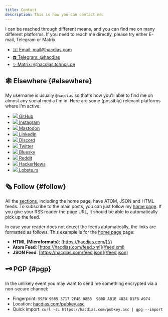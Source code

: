 ```yaml
---
title: Contact
description: This is how you can contact me.
---
```


I can be reached through different means, and you can find me on many different platforms. If you need to reach me directly, please try either E-mail, Telegram or Matrix.

<!--more-->

<div class='terms grid bold'>

- [✉️ Email: mail@hacdias.com](mailto:mail@hacdias.com)
- [☎️ Telegram: @hacdias](https://t.me/hacdias)
- [✨ Matrix: @hacdias:tchncs.de](https://matrix.to/#/@hacdias:tchncs.de)

</div>

## 🕸 Elsewhere {#elsewhere}

My username is usually `@hacdias` so that's how you'll able to find me on almost any social media I'm in. Here are some (possibly) relevant platforms where I'm active:

<div class='terms grid bold'>

- [<img src="https://www.google.com/s2/favicons?domain=github.com&sz=32" class="icon"> GitHub](https://github.com/hacdias)
- [<img src="https://www.google.com/s2/favicons?domain=instagram.com&sz=32" class="icon"> Instagram](https://instagram.com/hacdias)
- [<img src="https://www.google.com/s2/favicons?domain=fosstodon.org&sz=32" class="icon"> Mastodon](https://fosstodon.org/@hacdias)
- [<img src="https://www.google.com/s2/favicons?domain=linkedin.com&sz=32" class="icon"> LinkedIn](https://linkedin.com/in/hacdias)
- [<img src="https://www.google.com/s2/favicons?domain=discord.com&sz=32" class="icon"> Discord](https://discord.com/users/hacdias)
- [<img src="https://www.google.com/s2/favicons?domain=twitter.com&sz=32" class="icon"> Twitter](https://twitter.com/hacdias)
- [<img src="https://www.google.com/s2/favicons?domain=bsky.app&sz=32" class="icon"> Bluesky](https://bsky.app/profile/hacdias.com)
- [<img src="https://www.google.com/s2/favicons?domain=reddit.com&sz=32" class="icon"> Reddit](https://reddit.com/u/hacdias)
- [<img src="https://www.google.com/s2/favicons?domain=hackernews.com&sz=32" class="icon"> HackerNews](https://news.ycombinator.com/user?id=hacdias)
- [<img src="https://www.google.com/s2/favicons?domain=lobste.rs&sz=32" class="icon"> Lobste.rs](https://lobste.rs/u/hacdias)
<!-- - [<img src="https://www.google.com/s2/favicons?domain=keybase.io&sz=32" class="icon"> Keybase](https://keybase.io/hacdias) -->

</div>

## 🗞 Follow {#follow}

All the [sections](/more#sections), including the home page, have ATOM, JSON and HTML feeds. To subscribe to the main posts, you can just follow my [home page](/). If you give your RSS reader the page URL, it should be able to automatically pick up the feed.

<div class="box">

In case your reader does not detect the feeds automatically, the links are formatted as follows. This example is for the [home page](/) page:

  - **HTML (Microformats)**: [https://hacdias.com/](/)
  - **Atom Feed**: [https://hacdias.com/feed.xml](/feed.xml)
  - **JSON Feed**: [https://hacdias.com/feed.json](/feed.json)

</div>

## 🗝 PGP {#pgp}

In the unlikely event you may want to send me something encrypted via a non-secure channel:

- Fingerprint: `59F0 9665 3717 2F4B 08BB  9B0D AB1E 4824 D1F8 A974`
- Location: [hacdias.com/pubkey.asc](/pubkey.asc)
- Quick import: `curl -sL https://hacdias.com/pubkey.asc | gpg --import`
